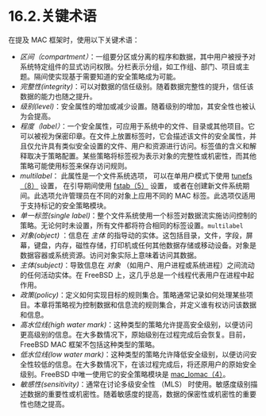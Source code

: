 # 16.2.关键术语

在提及 MAC 框架时，使用以下关键术语：

* _区间（compartment）_：一组要分区或分离的程序和数据，其中用户被授予对系统特定组件的显式访问权限。分栏表示分组，如工作组、部门、项目或主题。隔间使实现基于需要知道的安全策略成为可能。
* _完整性(integrity)_：可以对数据的信任级别。随着数据完整性的提升，信任该数据的能力也随之提升。
* _级别(level)_：安全属性的增加或减少设置。随着级别的增加，其安全性也被认为会提高。
* _程度（label）_：一个安全属性，可应用于系统中的文件、目录或其他项目。它可以被视为保密印章。在文件上放置标签时，它会描述该文件的安全属性，并且仅允许具有类似安全设置的文件、用户和资源进行访问。标签值的含义和解释取决于策略配置。某些策略将标签视为表示对象的完整性或机密性，而其他策略可能使用标签来保存访问规则。
* _multilabel_： 此属性是一个文件系统选项， 可以在单用户模式下使用 [tunefs（8）](https://www.freebsd.org/cgi/man.cgi?query=tunefs\&sektion=8\&format=html) 设置， 在引导期间使用 [fstab（5）](https://www.freebsd.org/cgi/man.cgi?query=fstab\&sektion=5\&format=html) 设置， 或者在创建新文件系统期间。此选项允许管理员在不同的对象上应用不同的 MAC 标签。此选项仅适用于支持标记的安全策略模块。
* _单一标签(single label)_：整个文件系统使用一个标签对数据流实施访问控制的策略。无论何时未设置，所有文件都将符合相同的标签设置。`multilabel`
* _对象(object)_ ：信息在 _主体_ 的指导动的实体。这包括目录，文件，字段，屏幕，键盘，内存，磁性存储，打印机或任何其他数据存储或移动设备。对象是数据容器或系统资源。访问对象实际上意味着访问其数据。
* _主体(subject)_：导致信息在 _对象_ （如用户、用户进程或系统进程）之间流动的任何活动实体。在 FreeBSD 上，这几乎总是一个线程代表用户在进程中起作用。
* _政策(policy)_：定义如何实现目标的规则集合。策略通常记录如何处理某些项目。本章将策略视为控制数据和信息流的规则集合，并定义谁有权访问该数据和信息。
* _高水位线(high water mark)_：这种类型的策略允许提高安全级别，以便访问更高级别的信息。在大多数情况下，原始级别在过程完成后会恢复。目前，FreeBSD MAC 框架不包括这种类型的策略。
* _低水位线(low water mark)_：这种类型的策略允许降低安全级别，以便访问安全性较低的信息。在大多数情况下，在该过程完成后，将还原用户的原始安全级别。FreeBSD 中唯一使用它的安全策略模块是 [mac\_lomac（4）](https://www.freebsd.org/cgi/man.cgi?query=mac\_lomac\&sektion=4\&format=html)。
* _敏感性(sensitivity)_：通常在讨论多级安全性 （MLS） 时使用。敏感度级别描述数据的重要性或机密性。随着敏感度的提高，数据的保密性或机密性的重要性也随之提高。
